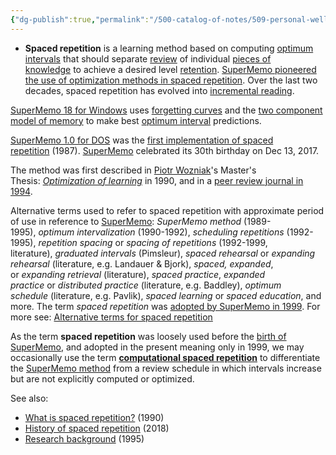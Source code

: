 ```yaml
---
{"dg-publish":true,"permalink":"/500-catalog-of-notes/509-personal-wellness/509-2-learning/spaced-repetition/"}
---
```


-  **Spaced repetition** is a learning method based on computing [optimum intervals](https://supermemo.guru/wiki/Optimum_interval "Optimum interval") that should separate [review](https://supermemo.guru/wiki/Review "Review") of individual [pieces of knowledge](https://supermemo.guru/wiki/Item "Item") to achieve a desired level [retention](https://supermemo.guru/wiki/Retention "Retention"). [SuperMemo pioneered the use of optimization methods in spaced repetition](https://supermemo.guru/wiki/History_of_spaced_repetition "History of spaced repetition"). Over the last two decades, spaced repetition has evolved into [incremental reading](https://supermemo.guru/wiki/Incremental_reading "Incremental reading").

[SuperMemo 18 for Windows](http://www.super-memo.com/supermemo18.html) uses [forgetting curves](https://supermemo.guru/wiki/Forgetting_curve "Forgetting curve") and the [two component model of memory](https://supermemo.guru/wiki/Two_component_model_of_memory "Two component model of memory") to make best [optimum interval](https://supermemo.guru/wiki/Optimum_interval "Optimum interval") predictions.

[SuperMemo 1.0 for DOS](https://supermemo.guru/wiki/SuperMemo_for_DOS "SuperMemo for DOS") was the [first implementation of spaced repetition](https://supermemo.guru/wiki/Algorithm_SM-2 "Algorithm SM-2") (1987). [SuperMemo](https://supermemo.guru/wiki/SuperMemo "SuperMemo") celebrated its 30th birthday on Dec 13, 2017.

The method was first described in [Piotr Wozniak](https://supermemo.guru/wiki/Piotr_Wozniak "Piotr Wozniak")'s Master's Thesis: _[Optimization of learning](https://supermemo.guru/wiki/Optimization_of_learning "Optimization of learning")_ in 1990, and in a [peer review journal in 1994](https://supermemo.guru/wiki/ANE1994 "ANE1994").

Alternative terms used to refer to spaced repetition with approximate period of use in reference to [SuperMemo](https://supermemo.guru/wiki/SuperMemo "SuperMemo"): _SuperMemo method_ (1989-1995), _optimum intervalization_ (1990-1992), _scheduling repetitions_ (1992-1995), _repetition spacing_ or _spacing of repetitions_ (1992-1999, literature), _graduated intervals_ (Pimsleur), _spaced rehearsal_ or _expanding rehearsal_ (literature, e.g. Landauer & Bjork), _spaced, expanded_, or _expanding retrieval_ (literature), _spaced practice_, _expanded practice_ or _distributed practice_ (literature, e.g. Baddley), _optimum schedule_ (literature, e.g. Pavlik), _spaced learning_ or _spaced education_, and more. The term _spaced repetition_ was [adopted by SuperMemo in 1999](https://supermemo.guru/wiki/Who_invented_the_name:_spaced_repetition%3F "Who invented the name: spaced repetition?"). For more see: [Alternative terms for spaced repetition](https://supermemo.guru/wiki/Alternative_terms_for_spaced_repetition "Alternative terms for spaced repetition")

As the term **spaced repetition** was loosely used before the [birth of SuperMemo](https://supermemo.guru/wiki/Birth_of_SuperMemo "Birth of SuperMemo"), and adopted in the present meaning only in 1999, we may occasionally use the term **[computational spaced repetition](https://supermemo.guru/wiki/Computational_spaced_repetition "Computational spaced repetition")** to differentiate the [SuperMemo method](https://supermemo.guru/wiki/Optimization_of_learning "Optimization of learning") from a review schedule in which intervals increase but are not explicitly computed or optimized.

See also:

-   [What is spaced repetition?](https://supermemo.guru/wiki/General_principles_of_spaced_repetition "General principles of spaced repetition") (1990)
-   [History of spaced repetition](https://supermemo.guru/wiki/History_of_spaced_repetition "History of spaced repetition") (2018)
-   [Research background](http://www.super-memory.com/english/ol/background.htm) (1995)